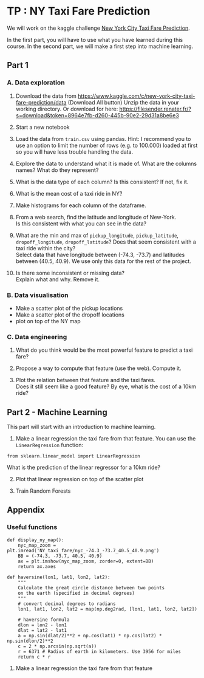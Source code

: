 # TP : NY Taxi Fare Prediction
We will work on the kaggle challenge
[New York City Taxi Fare Prediction](https://www.kaggle.com/c/new-york-city-taxi-fare-prediction).

In the first part, you will have to use what you have learned during this course.
In the second part, we will make a first step into machine learning.


## Part 1

### A. Data exploration

1. Download the data from https://www.kaggle.com/c/new-york-city-taxi-fare-prediction/data (Download All button)
Unzip the data in your working directory.
Or download for here:
https://filesender.renater.fr/?s=download&token=8964e7fb-d260-445b-90e2-29d31a8be6e3

2. Start a new notebook

3. Load the data from `train.csv` using pandas.
Hint: I recommend you to use an option to limit the number of rows (e.g. to 100.000) loaded at first so you will have less trouble handling the data.

4. Explore the data to understand what it is made of. What are the columns names? What do they represent?

4. What is the data type of each column?
Is this consistent? If not, fix it.

5. What is the mean cost of a taxi ride in NY?

6. Make histograms for each column of the dataframe.

7. From a web search, find the latitude and longitude of New-York.    
Is this consistent with what you can see in the data?

8. What are the min and max of `pickup_longitude`, `pickup_latitude`, `dropoff_longitude`, `dropoff_latitude`?
Does that seem consistent with a taxi ride within the city?    
Select data that have longitude between (-74.3, -73.7) and latitudes between (40.5, 40.9). We use only this data for the rest of the project.

8. Is there some inconsistent or missing data?   
Explain what and why.
Remove it.


### B. Data visualisation

- Make a scatter plot of the pickup locations
- Make a scatter plot of the dropoff locations
- plot on top of the NY map


### C. Data engineering

1. What do you think would be the most powerful feature to predict a taxi fare?

2. Propose a way to compute that feature (use the web). Compute it.

3. Plot the relation between that feature and the taxi fares.    
Does it still seem like a good feature?
By eye, what is the cost of a 10km ride?

## Part 2 - Machine Learning

This part will start with an introduction to machine learning.

1. Make a linear regression the taxi fare from that feature.
You can use the `LinearRegression` function:
```
from sklearn.linear_model import LinearRegression
```

What is the prediction of the linear regressor for a 10km ride?

2. Plot that linear regression on top of the scatter plot

3. Train Random Forests



## Appendix

### Useful functions

```
def display_ny_map():
    nyc_map_zoom = plt.imread('NY_taxi_fare/nyc_-74.3_-73.7_40.5_40.9.png')
    BB = (-74.3, -73.7, 40.5, 40.9)
    ax = plt.imshow(nyc_map_zoom, zorder=0, extent=BB)
    return ax.axes
```

```
def haversine(lon1, lat1, lon2, lat2):
    """
    Calculate the great circle distance between two points 
    on the earth (specified in decimal degrees)
    """
    # convert decimal degrees to radians 
    lon1, lat1, lon2, lat2 = map(np.deg2rad, [lon1, lat1, lon2, lat2])

    # haversine formula 
    dlon = lon2 - lon1 
    dlat = lat2 - lat1 
    a = np.sin(dlat/2)**2 + np.cos(lat1) * np.cos(lat2) * np.sin(dlon/2)**2
    c = 2 * np.arcsin(np.sqrt(a)) 
    r = 6371 # Radius of earth in kilometers. Use 3956 for miles
    return c * r
 ```

1. Make a linear regression the taxi fare from that feature
